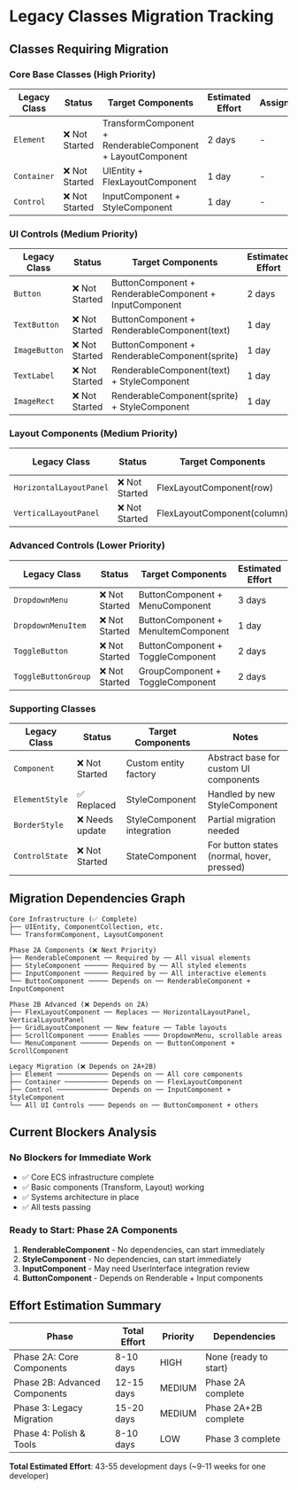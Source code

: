 # Legacy Classes Migration Tracking

## Classes Requiring Migration

### Core Base Classes (High Priority)

| Legacy Class | Status         | Target Components                                          | Estimated Effort | Assigned |
| ------------ | -------------- | ---------------------------------------------------------- | ---------------- | -------- |
| `Element`    | ❌ Not Started | TransformComponent + RenderableComponent + LayoutComponent | 2 days           | -        |
| `Container`  | ❌ Not Started | UIEntity + FlexLayoutComponent                             | 1 day            | -        |
| `Control`    | ❌ Not Started | InputComponent + StyleComponent                            | 1 day            | -        |

### UI Controls (Medium Priority)

| Legacy Class  | Status         | Target Components                                      | Estimated Effort | Dependencies                        |
| ------------- | -------------- | ------------------------------------------------------ | ---------------- | ----------------------------------- |
| `Button`      | ❌ Not Started | ButtonComponent + RenderableComponent + InputComponent | 2 days           | RenderableComponent, InputComponent |
| `TextButton`  | ❌ Not Started | ButtonComponent + RenderableComponent(text)            | 1 day            | Button migration                    |
| `ImageButton` | ❌ Not Started | ButtonComponent + RenderableComponent(sprite)          | 1 day            | Button migration                    |
| `TextLabel`   | ❌ Not Started | RenderableComponent(text) + StyleComponent             | 1 day            | RenderableComponent                 |
| `ImageRect`   | ❌ Not Started | RenderableComponent(sprite) + StyleComponent           | 1 day            | RenderableComponent                 |

### Layout Components (Medium Priority)

| Legacy Class            | Status         | Target Components           | Estimated Effort | Dependencies        |
| ----------------------- | -------------- | --------------------------- | ---------------- | ------------------- |
| `HorizontalLayoutPanel` | ❌ Not Started | FlexLayoutComponent(row)    | 1 day            | FlexLayoutComponent |
| `VerticalLayoutPanel`   | ❌ Not Started | FlexLayoutComponent(column) | 1 day            | FlexLayoutComponent |

### Advanced Controls (Lower Priority)

| Legacy Class        | Status         | Target Components                   | Estimated Effort | Dependencies                     |
| ------------------- | -------------- | ----------------------------------- | ---------------- | -------------------------------- |
| `DropdownMenu`      | ❌ Not Started | ButtonComponent + MenuComponent     | 3 days           | ButtonComponent, ScrollComponent |
| `DropdownMenuItem`  | ❌ Not Started | ButtonComponent + MenuItemComponent | 1 day            | ButtonComponent                  |
| `ToggleButton`      | ❌ Not Started | ButtonComponent + ToggleComponent   | 2 days           | ButtonComponent                  |
| `ToggleButtonGroup` | ❌ Not Started | GroupComponent + ToggleComponent    | 2 days           | ToggleComponent                  |

### Supporting Classes

| Legacy Class   | Status          | Target Components          | Notes                                      |
| -------------- | --------------- | -------------------------- | ------------------------------------------ |
| `Component`    | ❌ Not Started  | Custom entity factory      | Abstract base for custom UI components     |
| `ElementStyle` | ✅ Replaced     | StyleComponent             | Handled by new StyleComponent              |
| `BorderStyle`  | ❌ Needs update | StyleComponent integration | Partial migration needed                   |
| `ControlState` | ❌ Not Started  | StateComponent             | For button states (normal, hover, pressed) |

## Migration Dependencies Graph

```
Core Infrastructure (✅ Complete)
├── UIEntity, ComponentCollection, etc.
└── TransformComponent, LayoutComponent

Phase 2A Components (❌ Next Priority)
├── RenderableComponent ── Required by ── All visual elements
├── StyleComponent ────── Required by ── All styled elements
├── InputComponent ────── Required by ── All interactive elements
└── ButtonComponent ───── Depends on ── RenderableComponent + InputComponent

Phase 2B Advanced (❌ Depends on 2A)
├── FlexLayoutComponent ── Replaces ── HorizontalLayoutPanel, VerticalLayoutPanel
├── GridLayoutComponent ── New feature ── Table layouts
├── ScrollComponent ───── Enables ──── DropdownMenu, scrollable areas
└── MenuComponent ─────── Depends on ── ButtonComponent + ScrollComponent

Legacy Migration (❌ Depends on 2A+2B)
├── Element ───────────── Depends on ── All core components
├── Container ─────────── Depends on ── FlexLayoutComponent
├── Control ───────────── Depends on ── InputComponent + StyleComponent
└── All UI Controls ──── Depends on ── ButtonComponent + others
```

## Current Blockers Analysis

### No Blockers for Immediate Work

- ✅ Core ECS infrastructure complete
- ✅ Basic components (Transform, Layout) working
- ✅ Systems architecture in place
- ✅ All tests passing

### Ready to Start: Phase 2A Components

1. **RenderableComponent** - No dependencies, can start immediately
2. **StyleComponent** - No dependencies, can start immediately
3. **InputComponent** - May need UserInterface integration review
4. **ButtonComponent** - Depends on Renderable + Input components

## Effort Estimation Summary

| Phase                         | Total Effort | Priority | Dependencies          |
| ----------------------------- | ------------ | -------- | --------------------- |
| Phase 2A: Core Components     | 8-10 days    | HIGH     | None (ready to start) |
| Phase 2B: Advanced Components | 12-15 days   | MEDIUM   | Phase 2A complete     |
| Phase 3: Legacy Migration     | 15-20 days   | MEDIUM   | Phase 2A+2B complete  |
| Phase 4: Polish & Tools       | 8-10 days    | LOW      | Phase 3 complete      |

**Total Estimated Effort**: 43-55 development days (~9-11 weeks for one developer)
